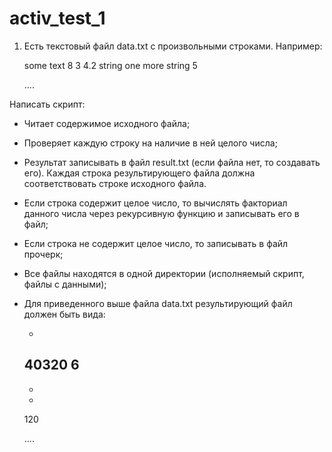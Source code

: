 activ_test_1
============
1. Есть текстовый файл data.txt с произвольными строками. Например:

    some text
    8
    3
    4.2
    string
    one more string
    5

    ....

Написать скрипт:
- Читает содержимое исходного файла;
- Проверяет каждую строку на наличие в ней целого числа;
- Результат записывать в файл result.txt (если файла нет, то создавать его). Каждая строка результирующего файла должна соответствовать строке исходного файла.
- Если строка содержит целое число, то вычислять факториал данного числа через рекурсивную функцию и записывать его в файл;
- Если строка не содержит целое число, то записывать в файл прочерк;
- Все файлы находятся в одной директории (исполняемый скрипт, файлы с данными);
- Для приведенного выше файла data.txt результирующий файл должен быть вида:

    -
    40320
    6
    -
    -
    -
    120

    ....